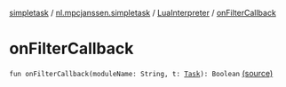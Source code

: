 [simpletask](../../index.md) / [nl.mpcjanssen.simpletask](../index.md) / [LuaInterpreter](index.md) / [onFilterCallback](.)

# onFilterCallback

`fun onFilterCallback(moduleName: String, t: `[`Task`](../../nl.mpcjanssen.simpletask.task/-task/index.md)`): Boolean` [(source)](https://github.com/mpcjanssen/simpletask-android/blob/master/src/main/java/nl/mpcjanssen/simpletask/LuaInterpreter.kt#L44)